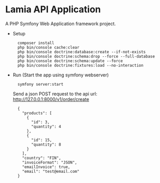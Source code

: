 Lamia API Application
===========================

A PHP Symfony Web Application framework project.


- Setup
 
 	    composer install
 		php bin/console cache:clear
 		php bin/console doctrine:database:create --if-not-exists
 		php bin/console doctrine:schema:drop --force --full-database
 		php bin/console doctrine:schema:update --force
 		php bin/console doctrine:fixtures:load --no-interaction


- Run (Start the app using symfony webserver)

        symfony server:start
        
    Send a json POST request to the api url: http://127.0.0.1:8000/v1/order/create     
        
        {
          "products": [
            {
              "id": 3,
              "quantity": 4
            },
            {
              "id": 15,
              "quantity": 8
            }
          ],
          "country": "FIN",
          "invoiceFormat": "JSON",
          "emailInvoice": true,
          "email": "test@email.com"
        }